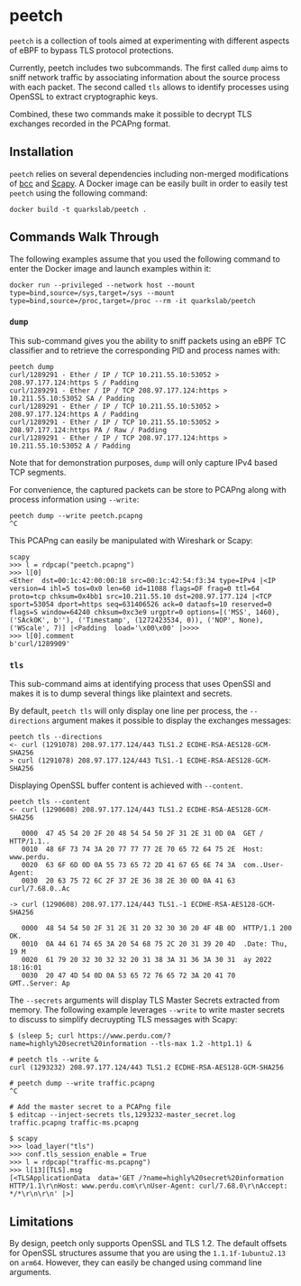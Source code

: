 # peetch

`peetch` is a collection of tools aimed at experimenting with different aspects of eBPF to bypass TLS protocol protections.

Currently, peetch includes two subcommands. The first called `dump` aims to sniff network traffic by associating information about the source process with each packet. The second called `tls` allows to identify processes using OpenSSL to extract cryptographic keys.

Combined, these two commands make it possible to decrypt TLS exchanges recorded in the PCAPng format.


## Installation

`peetch` relies on several dependencies including non-merged modifications of [bcc](https://github.com/iovisor/bcc) and [Scapy](https://github.com/secdev/scapy). A Docker image can be easily built in order to easily test `peetch` using the following command:
```
docker build -t quarkslab/peetch .
```


## Commands Walk Through

The following examples assume that you used the following command to enter the Docker image and launch examples within it:
```
docker run --privileged --network host --mount type=bind,source=/sys,target=/sys --mount type=bind,source=/proc,target=/proc --rm -it quarkslab/peetch
```


### `dump`

This sub-command gives you the ability to sniff packets using an eBPF TC classifier and to retrieve the corresponding PID and process names with:
```
peetch dump
curl/1289291 - Ether / IP / TCP 10.211.55.10:53052 > 208.97.177.124:https S / Padding
curl/1289291 - Ether / IP / TCP 208.97.177.124:https > 10.211.55.10:53052 SA / Padding
curl/1289291 - Ether / IP / TCP 10.211.55.10:53052 > 208.97.177.124:https A / Padding
curl/1289291 - Ether / IP / TCP 10.211.55.10:53052 > 208.97.177.124:https PA / Raw / Padding
curl/1289291 - Ether / IP / TCP 208.97.177.124:https > 10.211.55.10:53052 A / Padding
```

Note that for demonstration purposes, `dump` will only capture IPv4 based TCP segments.

For convenience, the captured packets can be store to PCAPng along with process information using `--write`:
```
peetch dump --write peetch.pcapng
^C
```

This PCAPng can easily be manipulated with Wireshark or Scapy:
```
scapy
>>> l = rdpcap("peetch.pcapng")
>>> l[0]
<Ether  dst=00:1c:42:00:00:18 src=00:1c:42:54:f3:34 type=IPv4 |<IP  version=4 ihl=5 tos=0x0 len=60 id=11088 flags=DF frag=0 ttl=64 proto=tcp chksum=0x4bb1 src=10.211.55.10 dst=208.97.177.124 |<TCP  sport=53054 dport=https seq=631406526 ack=0 dataofs=10 reserved=0 flags=S window=64240 chksum=0xc3e9 urgptr=0 options=[('MSS', 1460), ('SAckOK', b''), ('Timestamp', (1272423534, 0)), ('NOP', None), ('WScale', 7)] |<Padding  load='\x00\x00' |>>>>
>>> l[0].comment
b'curl/1289909'
```


### `tls`

This sub-command aims at identifying process that uses OpenSSl and makes it is to dump several things like plaintext and secrets.

By default, `peetch tls` will only display one line per process, the `--directions` argument makes it possible to display the exchanges messages:
```
peetch tls --directions
<- curl (1291078) 208.97.177.124/443 TLS1.2 ECDHE-RSA-AES128-GCM-SHA256
> curl (1291078) 208.97.177.124/443 TLS1.-1 ECDHE-RSA-AES128-GCM-SHA256
```

Displaying OpenSSL buffer content is achieved with `--content`.
```
peetch tls --content
<- curl (1290608) 208.97.177.124/443 TLS1.2 ECDHE-RSA-AES128-GCM-SHA256

   0000  47 45 54 20 2F 20 48 54 54 50 2F 31 2E 31 0D 0A  GET / HTTP/1.1..
   0010  48 6F 73 74 3A 20 77 77 77 2E 70 65 72 64 75 2E  Host: www.perdu.
   0020  63 6F 6D 0D 0A 55 73 65 72 2D 41 67 65 6E 74 3A  com..User-Agent:
   0030  20 63 75 72 6C 2F 37 2E 36 38 2E 30 0D 0A 41 63   curl/7.68.0..Ac

-> curl (1290608) 208.97.177.124/443 TLS1.-1 ECDHE-RSA-AES128-GCM-SHA256

   0000  48 54 54 50 2F 31 2E 31 20 32 30 30 20 4F 4B 0D  HTTP/1.1 200 OK.
   0010  0A 44 61 74 65 3A 20 54 68 75 2C 20 31 39 20 4D  .Date: Thu, 19 M
   0020  61 79 20 32 30 32 32 20 31 38 3A 31 36 3A 30 31  ay 2022 18:16:01
   0030  20 47 4D 54 0D 0A 53 65 72 76 65 72 3A 20 41 70   GMT..Server: Ap
```


The `--secrets` arguments will display TLS Master Secrets extracted from memory. The following example leverages `--write` to write master secrets to discuss to simplify decruypting TLS messages with Scapy:

```
$ (sleep 5; curl https://www.perdu.com/?name=highly%20secret%20information --tls-max 1.2 -http1.1) &

# peetch tls --write &
curl (1293232) 208.97.177.124/443 TLS1.2 ECDHE-RSA-AES128-GCM-SHA256

# peetch dump --write traffic.pcapng
^C

# Add the master secret to a PCAPng file
$ editcap --inject-secrets tls,1293232-master_secret.log traffic.pcapng traffic-ms.pcapng

$ scapy
>>> load_layer("tls")
>>> conf.tls_session_enable = True
>>> l = rdpcap("traffic-ms.pcapng")
>>> l[13][TLS].msg
[<TLSApplicationData  data='GET /?name=highly%20secret%20information HTTP/1.1\r\nHost: www.perdu.com\r\nUser-Agent: curl/7.68.0\r\nAccept: */*\r\n\r\n' |>]
```


## Limitations

By design, peetch only supports OpenSSL and TLS 1.2. The default offsets for OpenSSL structures assume that you are using the `1.1.1f-1ubuntu2.13` on `arm64`. However, they can easily be changed using command line arguments.
